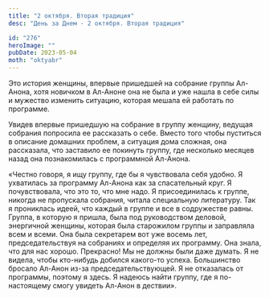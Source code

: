 ```yaml
---
title: "2 октября. Вторая традиция"
desc: "День за Днем - 2 октября. Вторая традиция"

id: "276"
heroImage: ""
pubDate: 2023-05-04
moth: "oktyabr"
---
```


Это история женщины, впервые пришедшей на собрание группы Ал-Анона, хотя
новичком в Ал-Аноне она не была и уже нашла в себе силы и мужество изменить
ситуацию, которая мешала ей работать по программе.

Увидев впервые пришедшую на собрание в группу женщину, ведущая собрания
попросила ее рассказать о себе. Вместо того чтобы пуститься в описание
домашних проблем, а ситуация дома сложная, она рассказала, что заставило ее
покинуть группу, где несколько месяцев назад она познакомилась с программной
Ал-Анона.

«Честно говоря, я ищу группу, где бы я чувствовала себя удобно. Я ухватилась
за программу Ал-Анона как за спасательный круг. Я почувствовала, что это то,
что мне надо. Я присоединилась к группе, никогда не пропускала собрания,
читала специальную литературу. Так я прониклась идеей, что каждый в группе и
все в содружестве равны. Группа, в которую я пришла, была под руководством
деловой, энергичной женщины, которая была старожилом группы и заправляла всем
и всеми. Она была секретарем вот уже восемь лет, председательствуя на
собраниях и определяя их программу. Она знала, что для нас хорошо. Прекрасно!
Мы не должны были даже думать. Я не видела, чтобы кто-нибудь добился какого-то
успеха. Большинство бросало Ал-Анон из-за председательствующей. Я не
отказалась от программы, поэтому я здесь. Я надеюсь найти группу, где я по-
настоящему смогу увидеть Ал-Анон в дествии».
